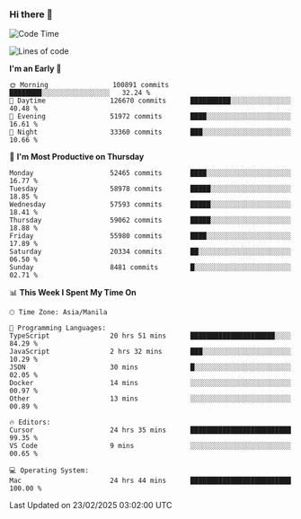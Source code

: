 ### Hi there 👋

<!--START_SECTION:waka-->
![Code Time](http://img.shields.io/badge/Code%20Time-5%2C882%20hrs%2019%20mins-blue)

![Lines of code](https://img.shields.io/badge/From%20Hello%20World%20I%27ve%20Written-119.9%20million%20lines%20of%20code-blue)

**I'm an Early 🐤** 

```text
🌞 Morning                100891 commits      ████████░░░░░░░░░░░░░░░░░   32.24 % 
🌆 Daytime                126670 commits      ██████████░░░░░░░░░░░░░░░   40.48 % 
🌃 Evening                51972 commits       ████░░░░░░░░░░░░░░░░░░░░░   16.61 % 
🌙 Night                  33360 commits       ███░░░░░░░░░░░░░░░░░░░░░░   10.66 % 
```
📅 **I'm Most Productive on Thursday** 

```text
Monday                   52465 commits       ████░░░░░░░░░░░░░░░░░░░░░   16.77 % 
Tuesday                  58978 commits       █████░░░░░░░░░░░░░░░░░░░░   18.85 % 
Wednesday                57593 commits       █████░░░░░░░░░░░░░░░░░░░░   18.41 % 
Thursday                 59062 commits       █████░░░░░░░░░░░░░░░░░░░░   18.88 % 
Friday                   55980 commits       ████░░░░░░░░░░░░░░░░░░░░░   17.89 % 
Saturday                 20334 commits       ██░░░░░░░░░░░░░░░░░░░░░░░   06.50 % 
Sunday                   8481 commits        █░░░░░░░░░░░░░░░░░░░░░░░░   02.71 % 
```


📊 **This Week I Spent My Time On** 

```text
🕑︎ Time Zone: Asia/Manila

💬 Programming Languages: 
TypeScript               20 hrs 51 mins      █████████████████████░░░░   84.29 % 
JavaScript               2 hrs 32 mins       ███░░░░░░░░░░░░░░░░░░░░░░   10.29 % 
JSON                     30 mins             █░░░░░░░░░░░░░░░░░░░░░░░░   02.05 % 
Docker                   14 mins             ░░░░░░░░░░░░░░░░░░░░░░░░░   00.97 % 
Other                    13 mins             ░░░░░░░░░░░░░░░░░░░░░░░░░   00.89 % 

🔥 Editors: 
Cursor                   24 hrs 35 mins      █████████████████████████   99.35 % 
VS Code                  9 mins              ░░░░░░░░░░░░░░░░░░░░░░░░░   00.65 % 

💻 Operating System: 
Mac                      24 hrs 44 mins      █████████████████████████   100.00 % 
```


 Last Updated on 23/02/2025 03:02:00 UTC
<!--END_SECTION:waka-->


<!--
**rad182/rad182** is a ✨ _special_ ✨ repository because its `README.md` (this file) appears on your GitHub profile.

Here are some ideas to get you started:

- 🔭 I’m currently working on ...
- 🌱 I’m currently learning ...
- 👯 I’m looking to collaborate on ...
- 🤔 I’m looking for help with ...
- 💬 Ask me about ...
- 📫 How to reach me: ...
- 😄 Pronouns: ...
- ⚡ Fun fact: ...
-->
